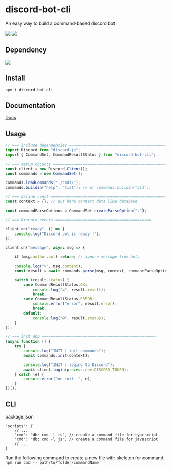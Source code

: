 # discord-bot-cli
An easy way to build a command-based discord bot

<a href="https://www.npmjs.com/package/discord-bot-cli" target="_blank"><img src="https://img.shields.io/npm/v/discord-bot-cli"/></a>
<img src="https://img.shields.io/github/last-commit/baanloh/discord-bot-cli"/>

## Dependency
<img src="https://img.shields.io/npm/dependency-version/discord-bot-cli/discord.js"/>

## Install
`npm i discord-bot-cli`

## Documentation
<a href="https://baanloh.github.io/discord-bot-cli/">Docs</a>

## Usage
```typescript
// === include dependencies =================================================
import Discord from "discord.js";
import { CommandSet, CommandResultStatus } from "discord-bot-cli";

// === setup objects ========================================================
const client = new Discord.Client();
const commands = new CommandSet();

commands.loadCommands("./cmds/");
commands.buildin("help", "list"); // or commands.buildin("all");

// === define const =========================================================
const context = {}; // put here context data like database

const commandParseOptions = CommandSet.createParseOption(".");

// === Discord events ==========================================

client.on("ready", () => {
    console.log("Discord bot is ready !");
});

client.on("message", async msg => {

    if (msg.author.bot) return; // ignore message from bots

    console.log(">", msg.content);
    const result = await commands.parse(msg, context, commandParseOptions);

    switch (result.status) {
        case CommandResultStatus.OK:
            console.log("=", result.result);
            break;
        case CommandResultStatus.ERROR:
            console.error("error", result.error);
            break;
        default:
            console.log("@", result.status);
    }
});

// === init app ==================================================
(async function () {
    try {
        console.log("INIT | init commands");
        await commands.init(context);

        console.log("INIT | loging to Discord");
        await client.login(process.env.DISCORD_TOKEN);
    } catch (e) {
        console.error("on init |", e);
    }
})();
```

## CLI

package.json
```jsonc
"scripts": {
    // ...
    "cmd": "dbc cmd -l ts", // create a command file for typescript
    "cmd": "dbc cmd -l js", // create a command file for javascript
    // ...
}
```

Run the following command to create a new file with skeleton for command.  
`npm run cmd -- path/to/folder/commandName`


